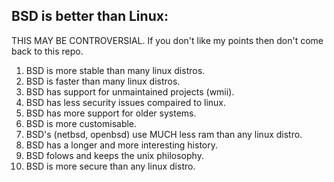 ## BSD is better than Linux:

THIS MAY BE CONTROVERSIAL. If you don't like my points then don't come back to this repo.

1. BSD is more stable than many linux distros.
2. BSD is faster than many linux distros.
3. BSD has support for unmaintained projects (wmii).
4. BSD has less security issues compaired to linux.
5. BSD has more support for older systems.
6. BSD is more customisable.
7. BSD's (netbsd, openbsd) use MUCH less ram than any linux distro.
8. BSD has a longer and more interesting history.
9. BSD folows and keeps the unix philosophy.
10. BSD is more secure than any linux distro.
